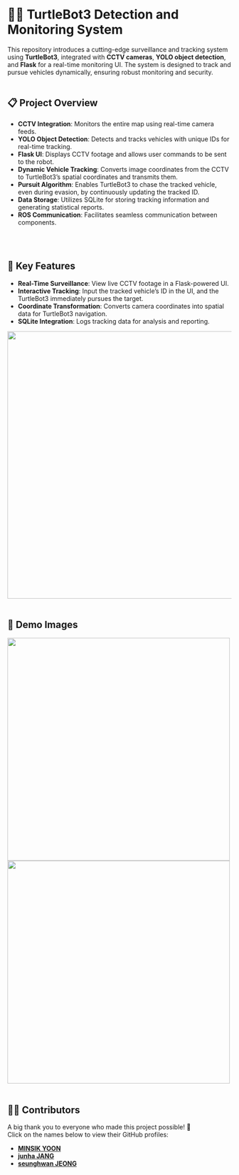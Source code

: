 # 🕵️‍♂️ TurtleBot3 Detection and Monitoring System

This repository introduces a cutting-edge surveillance and tracking system using **TurtleBot3**, integrated with **CCTV cameras**, **YOLO object detection**, and **Flask** for a real-time monitoring UI. The system is designed to track and pursue vehicles dynamically, ensuring robust monitoring and security.
<br>
<br>

## 📋 Project Overview

- **CCTV Integration**: Monitors the entire map using real-time camera feeds.
- **YOLO Object Detection**: Detects and tracks vehicles with unique IDs for real-time tracking.
- **Flask UI**: Displays CCTV footage and allows user commands to be sent to the robot.
- **Dynamic Vehicle Tracking**: Converts image coordinates from the CCTV to TurtleBot3’s spatial coordinates and transmits them.
- **Pursuit Algorithm**: Enables TurtleBot3 to chase the tracked vehicle, even during evasion, by continuously updating the tracked ID.
- **Data Storage**: Utilizes SQLite for storing tracking information and generating statistical reports.
- **ROS Communication**: Facilitates seamless communication between components.
<br>
<br>

## 🌟 Key Features

- **Real-Time Surveillance**: 
  View live CCTV footage in a Flask-powered UI.
- **Interactive Tracking**: 
  Input the tracked vehicle’s ID in the UI, and the TurtleBot3 immediately pursues the target.
- **Coordinate Transformation**: 
  Converts camera coordinates into spatial data for TurtleBot3 navigation.
- **SQLite Integration**: 
  Logs tracking data for analysis and reporting.

<img src="https://github.com/user-attachments/assets/b70bba41-a1e2-4246-9b6e-66055ad5addf" width=600>

<br>
<br>

## 📸 Demo Images

<img src="https://github.com/user-attachments/assets/5c283aa6-03ca-4b61-b7a2-c3d1545fa7c3" width=500>
<br>
<img src="https://github.com/user-attachments/assets/ca9bc561-a86a-49b0-9efb-aab081b11618" width=500>

<br>
<br>

## 👨‍💻 Contributors
A big thank you to everyone who made this project possible! 🎉  
Click on the names below to view their GitHub profiles:

- [**MINSIK YOON**](https://github.com/yms0606)   
- [**junha JANG**](https://github.com/zzangzzun)  
- [**seunghwan JEONG**](https://github.com/JSeungHwan)

